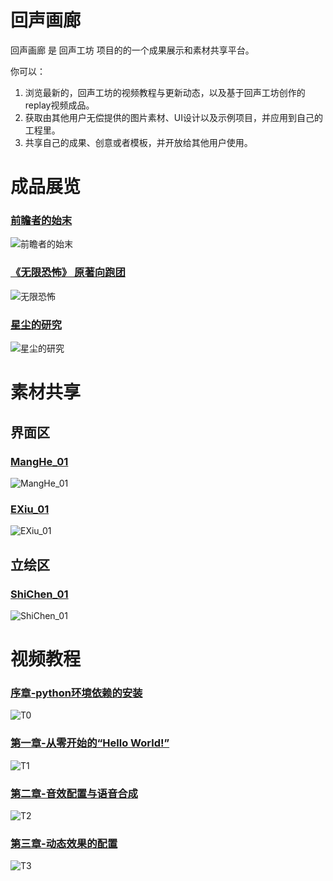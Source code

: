 # 回声画廊

回声画廊 是 回声工坊 项目的的一个成果展示和素材共享平台。

你可以：
1. 浏览最新的，回声工坊的视频教程与更新动态，以及基于回声工坊创作的replay视频成品。
2. 获取由其他用户无偿提供的图片素材、UI设计以及示例项目，并应用到自己的工程里。
3. 共享自己的成果、创意或者模板，并开放给其他用户使用。

# 成品展览

### [前瞻者的始末](./gallery/QZZDSM)
![前瞻者的始末](./thumbnail/QZZDSM.png)

### [《无限恐怖》 原著向跑团](./gallery/Wuxian_139)
![无限恐怖](./thumbnail/Wuxian_139.png)

### [星尘的研究](./gallery/A_Study_in_Stardust)
![星尘的研究](./thumbnail/A_Study_in_StarDust.png)

# 素材共享

## 界面区

### [MangHe_01](./share/MangHe_01/)
![MangHe_01](./thumbnail/MangHe_01.png)

### [EXiu_01](./share/EXiu_01/)
![EXiu_01](./thumbnail/EXiu_01.png)

## 立绘区

### [ShiChen_01](./share/ShiChen_01/)
![ShiChen_01](./thumbnail/ShiChen_01.png)

# 视频教程

### [序章-python环境依赖的安装](https://www.bilibili.com/video/BV1Vu411e74H/)
![T0](./thumbnail/tutorials_00.png)

### [第一章-从零开始的“Hello World!”](https://www.bilibili.com/video/BV1RP4y1K76f/)
![T1](./thumbnail/tutorials_01.png)

### [第二章-音效配置与语音合成](https://www.bilibili.com/video/BV17i4y1D76s/)
![T2](./thumbnail/tutorials_02.png)

### [第三章-动态效果的配置](https://www.bilibili.com/video/BV1Gi4y1U7Ck/)
![T3](./thumbnail/tutorials_03.png)